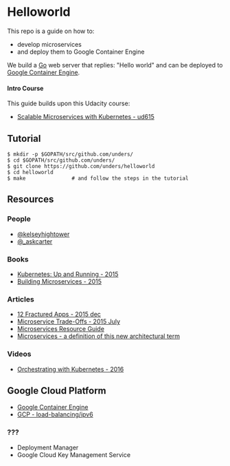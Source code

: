 # Helloworld

This repo is a guide on how to:

 * develop microservices
 * and deploy them to Google Container Engine

We build a [Go](https://golang.org/) web server that replies: "Hello world" and can be deployed to
[Google Container Engine](https://cloud.google.com/container-engine/).

#### Intro Course
This guide builds upon this Udacity course:
* [Scalable Microservices with Kubernetes - ud615](https://www.udacity.com/course/scalable-microservices-with-kubernetes--ud615)


## Tutorial

```
$ mkdir -p $GOPATH/src/github.com/unders/
$ cd $GOPATH/src/github.com/unders/
$ git clone https://github.com/unders/helloworld
$ cd helloworld
$ make               # and follow the steps in the tutorial
```


## Resources

### People
 * [@kelseyhightower](https://twitter.com/kelseyhightower)
 * [@_askcarter](https://twitter.com/_askcarter)

### Books
 * [Kubernetes: Up and Running - 2015](http://shop.oreilly.com/product/0636920043874.do)
 * [Building Microservices - 2015](http://shop.oreilly.com/product/0636920033158.do)

### Articles
* [12 Fractured Apps - 2015 dec](https://medium.com/@kelseyhightower/12-fractured-apps-1080c73d481c#.420yimd9l)
* [Microservice Trade-Offs - 2015 July](https://martinfowler.com/articles/microservice-trade-offs.html)
* [Microservices Resource Guide](https://martinfowler.com/microservices/)
* [Microservices - a definition of this new architectural term](https://martinfowler.com/articles/microservices.html)

### Videos
* [Orchestrating with Kubernetes - 2016](https://www.youtube.com/watch?v=21hXNReWsUU)

## Google Cloud Platform
* [Google Container Engine](https://cloud.google.com/container-engine/)
* [GCP - load-balancing/ipv6](https://cloud.google.com/compute/docs/load-balancing/ipv6)

### ???
 * Deployment Manager
 * Google Cloud Key Management Service

